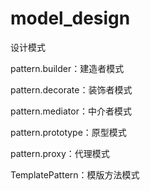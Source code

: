 # model_design
设计模式


pattern.builder：建造者模式

pattern.decorate：装饰者模式

pattern.mediator：中介者模式

pattern.prototype：原型模式

pattern.proxy：代理模式

TemplatePattern：模版方法模式
